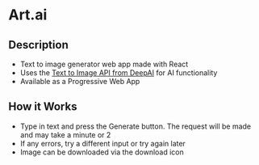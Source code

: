 # Art.ai

## Description
- Text to image generator web app made with React
- Uses the [Text to Image API from DeepAI](https://deepai.org/machine-learning-model/text2img) for AI functionality
- Available as a Progressive Web App

## How it Works
- Type in text and press the Generate button. The request will be made and may take a minute or 2
- If any errors, try a different input or try again later
- Image can be downloaded via the download icon 

